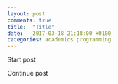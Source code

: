 ```yaml
---
layout: post
comments: true
title:  "Title"
date:   2017-03-18 21:18:00 +0100
categories: academics programming
---
```


Start post

<!--excerpt-->

Continue post



